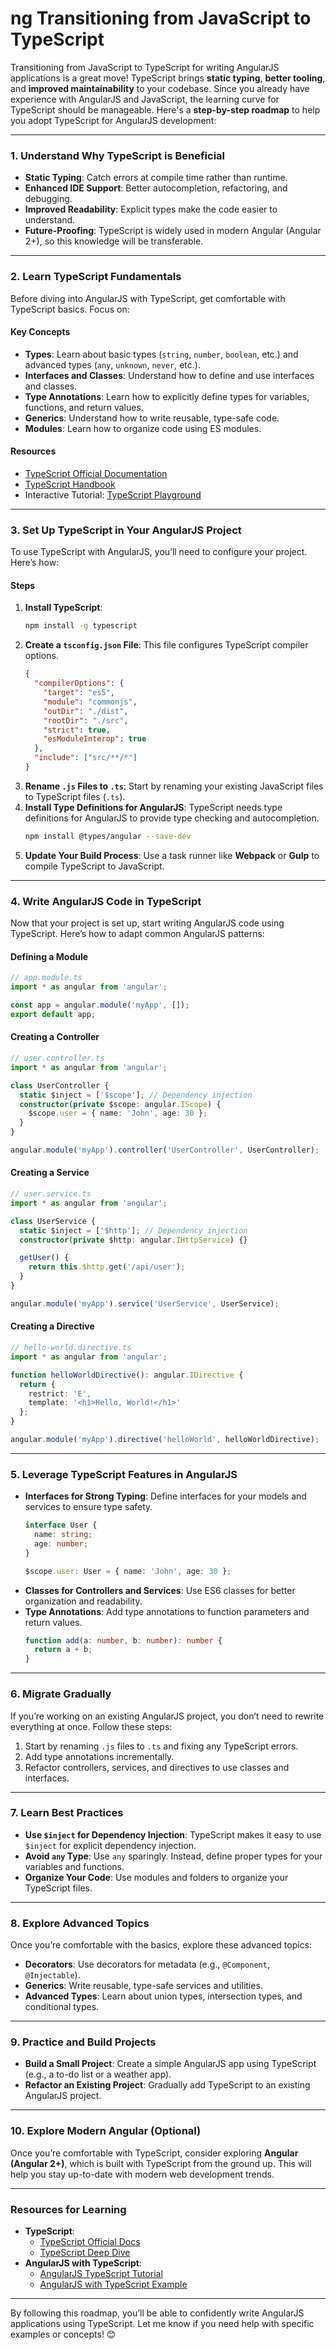 # ng Transitioning from JavaScript to TypeScript

Transitioning from JavaScript to TypeScript for writing AngularJS applications is a great move! TypeScript brings **static typing**, **better tooling**, and **improved maintainability** to your codebase. Since you already have experience with AngularJS and JavaScript, the learning curve for TypeScript should be manageable. Here's a **step-by-step roadmap** to help you adopt TypeScript for AngularJS development:

---

### **1. Understand Why TypeScript is Beneficial**
   - **Static Typing**: Catch errors at compile time rather than runtime.
   - **Enhanced IDE Support**: Better autocompletion, refactoring, and debugging.
   - **Improved Readability**: Explicit types make the code easier to understand.
   - **Future-Proofing**: TypeScript is widely used in modern Angular (Angular 2+), so this knowledge will be transferable.

---

### **2. Learn TypeScript Fundamentals**
   Before diving into AngularJS with TypeScript, get comfortable with TypeScript basics. Focus on:

   #### **Key Concepts**
   - **Types**: Learn about basic types (`string`, `number`, `boolean`, etc.) and advanced types (`any`, `unknown`, `never`, etc.).
   - **Interfaces and Classes**: Understand how to define and use interfaces and classes.
   - **Type Annotations**: Learn how to explicitly define types for variables, functions, and return values.
   - **Generics**: Understand how to write reusable, type-safe code.
   - **Modules**: Learn how to organize code using ES modules.

   #### **Resources**
   - [TypeScript Official Documentation](https://www.typescriptlang.org/docs/)
   - [TypeScript Handbook](https://www.typescriptlang.org/docs/handbook/intro.html)
   - Interactive Tutorial: [TypeScript Playground](https://www.typescriptlang.org/play)

---

### **3. Set Up TypeScript in Your AngularJS Project**
   To use TypeScript with AngularJS, you’ll need to configure your project. Here’s how:

   #### **Steps**
   1. **Install TypeScript**:
      ```bash
      npm install -g typescript
      ```
   2. **Create a `tsconfig.json` File**:
      This file configures TypeScript compiler options.
      ```json
      {
        "compilerOptions": {
          "target": "es5",
          "module": "commonjs",
          "outDir": "./dist",
          "rootDir": "./src",
          "strict": true,
          "esModuleInterop": true
        },
        "include": ["src/**/*"]
      }
      ```
   3. **Rename `.js` Files to `.ts`**:
      Start by renaming your existing JavaScript files to TypeScript files (`.ts`).
   4. **Install Type Definitions for AngularJS**:
      TypeScript needs type definitions for AngularJS to provide type checking and autocompletion.
      ```bash
      npm install @types/angular --save-dev
      ```
   5. **Update Your Build Process**:
      Use a task runner like **Webpack** or **Gulp** to compile TypeScript to JavaScript.

---

### **4. Write AngularJS Code in TypeScript**
   Now that your project is set up, start writing AngularJS code using TypeScript. Here’s how to adapt common AngularJS patterns:

   #### **Defining a Module**
   ```typescript
   // app.module.ts
   import * as angular from 'angular';

   const app = angular.module('myApp', []);
   export default app;
   ```

   #### **Creating a Controller**
   ```typescript
   // user.controller.ts
   import * as angular from 'angular';

   class UserController {
     static $inject = ['$scope']; // Dependency injection
     constructor(private $scope: angular.IScope) {
       $scope.user = { name: 'John', age: 30 };
     }
   }

   angular.module('myApp').controller('UserController', UserController);
   ```

   #### **Creating a Service**
   ```typescript
   // user.service.ts
   import * as angular from 'angular';

   class UserService {
     static $inject = ['$http']; // Dependency injection
     constructor(private $http: angular.IHttpService) {}

     getUser() {
       return this.$http.get('/api/user');
     }
   }

   angular.module('myApp').service('UserService', UserService);
   ```

   #### **Creating a Directive**
   ```typescript
   // hello-world.directive.ts
   import * as angular from 'angular';

   function helloWorldDirective(): angular.IDirective {
     return {
       restrict: 'E',
       template: '<h1>Hello, World!</h1>'
     };
   }

   angular.module('myApp').directive('helloWorld', helloWorldDirective);
   ```

---

### **5. Leverage TypeScript Features in AngularJS**
   - **Interfaces for Strong Typing**:
     Define interfaces for your models and services to ensure type safety.
     ```typescript
     interface User {
       name: string;
       age: number;
     }

     $scope.user: User = { name: 'John', age: 30 };
     ```
   - **Classes for Controllers and Services**:
     Use ES6 classes for better organization and readability.
   - **Type Annotations**:
     Add type annotations to function parameters and return values.
     ```typescript
     function add(a: number, b: number): number {
       return a + b;
     }
     ```

---

### **6. Migrate Gradually**
   If you’re working on an existing AngularJS project, you don’t need to rewrite everything at once. Follow these steps:
   1. Start by renaming `.js` files to `.ts` and fixing any TypeScript errors.
   2. Add type annotations incrementally.
   3. Refactor controllers, services, and directives to use classes and interfaces.

---

### **7. Learn Best Practices**
   - **Use `$inject` for Dependency Injection**:
     TypeScript makes it easy to use `$inject` for explicit dependency injection.
   - **Avoid `any` Type**:
     Use `any` sparingly. Instead, define proper types for your variables and functions.
   - **Organize Your Code**:
     Use modules and folders to organize your TypeScript files.

---

### **8. Explore Advanced Topics**
   Once you’re comfortable with the basics, explore these advanced topics:
   - **Decorators**: Use decorators for metadata (e.g., `@Component`, `@Injectable`).
   - **Generics**: Write reusable, type-safe services and utilities.
   - **Advanced Types**: Learn about union types, intersection types, and conditional types.

---

### **9. Practice and Build Projects**
   - **Build a Small Project**: Create a simple AngularJS app using TypeScript (e.g., a to-do list or a weather app).
   - **Refactor an Existing Project**: Gradually add TypeScript to an existing AngularJS project.

---

### **10. Explore Modern Angular (Optional)**
   Once you’re comfortable with TypeScript, consider exploring **Angular (Angular 2+)**, which is built with TypeScript from the ground up. This will help you stay up-to-date with modern web development trends.

---

### **Resources for Learning**
   - **TypeScript**:
     - [TypeScript Official Docs](https://www.typescriptlang.org/docs/)
     - [TypeScript Deep Dive](https://basarat.gitbook.io/typescript/)
   - **AngularJS with TypeScript**:
     - [AngularJS TypeScript Tutorial](https://www.sitepoint.com/writing-angularjs-apps-using-typescript/)
     - [AngularJS with TypeScript Example](https://github.com/toddmotto/angularjs-typescript)

---

By following this roadmap, you’ll be able to confidently write AngularJS applications using TypeScript. Let me know if you need help with specific examples or concepts! 😊